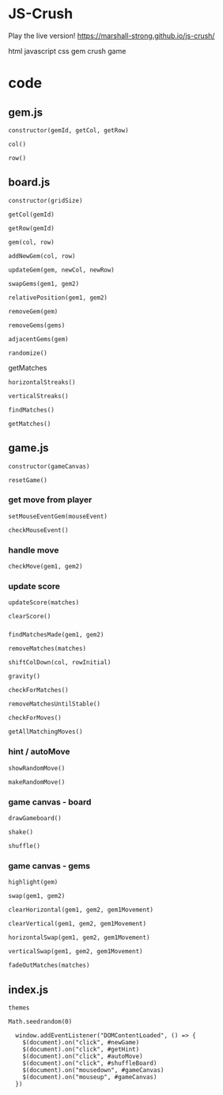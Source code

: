 # JS-Crush

Play the live version!
https://marshall-strong.github.io/js-crush/

html javascript css gem crush game

# code

## gem.js

`constructor(gemId, getCol, getRow)`

`col()`

`row()`

## board.js

`constructor(gridSize)`

`getCol(gemId)`

`getRow(gemId)`

`gem(col, row)`

`addNewGem(col, row)`

`updateGem(gem, newCol, newRow)`

`swapGems(gem1, gem2)`

`relativePosition(gem1, gem2)`

`removeGem(gem)`

`removeGems(gems)`

`adjacentGems(gem)`

`randomize()`

getMatches

`horizontalStreaks()`

`verticalStreaks()`

`findMatches()`

`getMatches()`

## game.js

`constructor(gameCanvas)`

`resetGame()`

### get move from player

`setMouseEventGem(mouseEvent)`

`checkMouseEvent()`

### handle move

`checkMove(gem1, gem2)`

### update score

`updateScore(matches)`

`clearScore()`

###

`findMatchesMade(gem1, gem2)`

`removeMatches(matches)`

`shiftColDown(col, rowInitial)`

`gravity()`

`checkForMatches()`

`removeMatchesUntilStable()`

`checkForMoves()`

`getAllMatchingMoves()`

### hint / autoMove

`showRandomMove()`

`makeRandomMove()`

### game canvas - board

`drawGameboard()`

`shake()`

`shuffle()`

### game canvas - gems

`highlight(gem)`

`swap(gem1, gem2)`

`clearHorizontal(gem1, gem2, gem1Movement)`

`clearVertical(gem1, gem2, gem1Movement)`

`horizontalSwap(gem1, gem2, gem1Movement)`

`verticalSwap(gem1, gem2, gem1Movement)`

`fadeOutMatches(matches)`

## index.js

`themes`

`Math.seedrandom(0)`

```
  window.addEventListener("DOMContentLoaded", () => {
    $(document).on("click", #newGame)
    $(document).on("click", #getHint)
    $(document).on("click", #autoMove)
    $(document).on("click", #shuffleBoard)
    $(document).on("mousedown", #gameCanvas)
    $(document).on("mouseup", #gameCanvas)
  })
```
